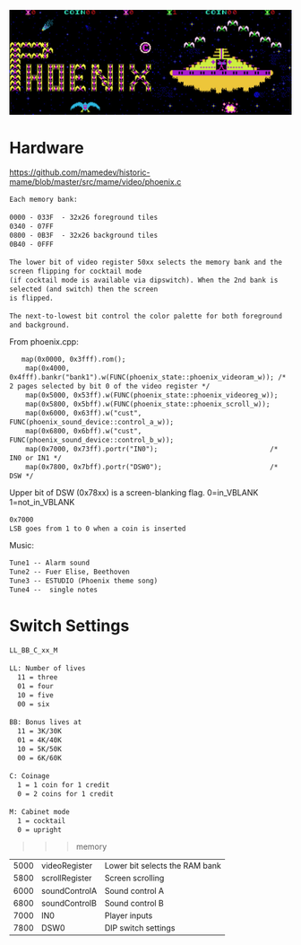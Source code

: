 ![Phoenix Hardware Info](Phoenix.jpg)

# Hardware

https://github.com/mamedev/historic-mame/blob/master/src/mame/video/phoenix.c

```
Each memory bank:

0000 - 033F  - 32x26 foreground tiles
0340 - 07FF
0800 - 0B3F  - 32x26 background tiles
0B40 - 0FFF

The lower bit of video register 50xx selects the memory bank and the screen flipping for cocktail mode
(if cocktail mode is available via dipswitch). When the 2nd bank is selected (and switch) then the screen
is flipped.

The next-to-lowest bit control the color palette for both foreground and background.
```

From phoenix.cpp:

```
   map(0x0000, 0x3fff).rom();
	map(0x4000, 0x4fff).bankr("bank1").w(FUNC(phoenix_state::phoenix_videoram_w)); /* 2 pages selected by bit 0 of the video register */
	map(0x5000, 0x53ff).w(FUNC(phoenix_state::phoenix_videoreg_w));
	map(0x5800, 0x5bff).w(FUNC(phoenix_state::phoenix_scroll_w));
	map(0x6000, 0x63ff).w("cust", FUNC(phoenix_sound_device::control_a_w));
	map(0x6800, 0x6bff).w("cust", FUNC(phoenix_sound_device::control_b_w));
	map(0x7000, 0x73ff).portr("IN0");                            /* IN0 or IN1 */
	map(0x7800, 0x7bff).portr("DSW0");                           /* DSW */
```

Upper bit of DSW (0x78xx) is a screen-blanking flag. 0=in_VBLANK 1=not_in_VBLANK

```
0x7000
LSB goes from 1 to 0 when a coin is inserted
```

Music:

```
Tune1 -- Alarm sound
Tune2 -- Fuer Elise, Beethoven
Tune3 -- ESTUDIO (Phoenix theme song)
Tune4 --  single notes
```

# Switch Settings

```
LL_BB_C_xx_M

LL: Number of lives
  11 = three
  01 = four
  10 = five
  00 = six

BB: Bonus lives at
  11 = 3K/30K
  01 = 4K/40K
  10 = 5K/50K
  00 = 6K/60K

C: Coinage
  1 = 1 coin for 1 credit
  0 = 2 coins for 1 credit

M: Cabinet mode
  1 = cocktail
  0 = upright
```
>>> memory

|    |     |     |
| -------- | ------- | ----------------- |
| 5000  | videoRegister  | Lower bit selects the RAM bank |
|	5800  | scrollRegister | Screen scrolling |
|	6000  | soundControlA  | Sound control A |
|	6800  | soundControlB  | Sound control B |
|	7000  | IN0            | Player inputs |
|	7800  | DSW0           | DIP switch settings|  
